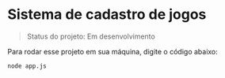 <h1> Sistema de cadastro de jogos </h1>

> Status do projeto: Em desenvolvimento

Para rodar esse projeto em sua máquina, digite o código abaixo:

```
node app.js
```
